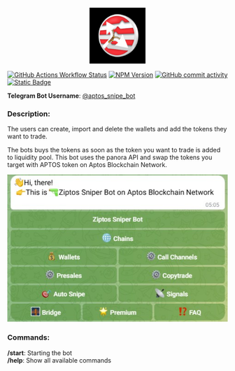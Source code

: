 <p align="center">
  <a href="https://github.com/Ziptos-Inc/Sniper-Bot" title="Ziptos-Sniper-Bot">
    <img src="images/logo.jpg" alt="ZiptosSniperBot logo" width="128" />
  </a>
</p>

[![GitHub Actions Workflow Status](https://img.shields.io/github/actions/workflow/status/bludnic/opentrader/dev.yml)](https://github.com/bludnic/opentrader/actions)
[![NPM Version](https://img.shields.io/npm/v/opentrader?color=blue)](https://www.npmjs.com/package/opentrader)
[![GitHub commit activity](https://img.shields.io/github/commit-activity/m/bludnic/opentrader)](https://github.com/bludnic/opentrader/graphs/contributors)
[![Static Badge](https://img.shields.io/badge/Telegram-white?logo=Telegram)](https://t.me/+cJLNxLSjcW83Njgy)

<p><b>Telegram Bot Username</b>: <a href="https://web.telegram.org/a/#7659999577">@aptos_snipe_bot</a></p>

<h3>Description:</h3>
The users can create, import and delete the wallets and add the tokens they want to trade.

The bots buys the tokens as soon as the token you want to trade is added to liquidity pool.
This bot uses the panora API and swap the tokens you target with APTOS token on Aptos Blockchain Network.

<p align="center">
  <a href="https://github.com/Ziptos-Inc/Sniper-Bot" title="Ziptos-Sniper-Bot">
    <img src="images/initial.jpg" alt="ZiptosSniperBot initial" width="640" />
  </a>
</p>

<h3>Commands:</h3>
<b>/start</b>: Starting the bot</br>
<b>/help</b>: Show all available commands</br>

